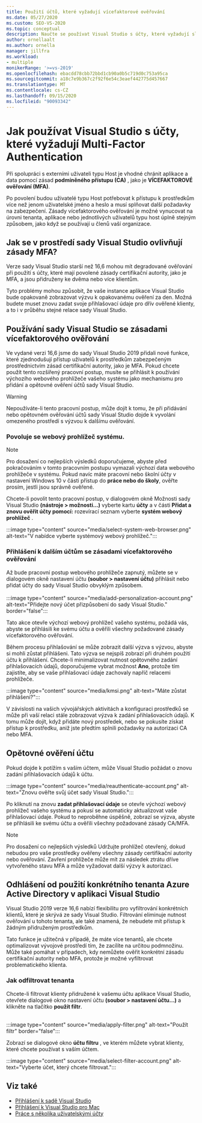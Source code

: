 ```yaml
---
title: Použití účtů, které vyžadují vícefaktorové ověřování
ms.date: 05/27/2020
ms.custom: SEO-VS-2020
ms.topic: conceptual
description: Naučte se používat Visual Studio s účty, které vyžadují službu Multi-Factor Authentication.
author: ornellaalt
ms.author: ornella
manager: jillfra
ms.workload:
- multiple
monikerRange: '>=vs-2019'
ms.openlocfilehash: ebacdd78cbb72bbd1cb90a0b5c719d0c753a95ca
ms.sourcegitcommit: a18c7e9b367c2f92f6e54c3eaef442775d457667
ms.translationtype: MT
ms.contentlocale: cs-CZ
ms.lasthandoff: 09/15/2020
ms.locfileid: "90093342"
---
```

# <a name="how-to-use-visual-studio-with-accounts-that-require-multi-factor-authentication"></a>Jak používat Visual Studio s účty, které vyžadují Multi-Factor Authentication

Při spolupráci s externími uživateli typu Host je vhodné chránit aplikace a data pomocí zásad **podmíněného přístupu (CA)** , jako je **VÍCEFAKTOROVÉ ověřování (MFA)**.  

Po povolení budou uživatelé typu Host potřebovat k přístupu k prostředkům více než jenom uživatelské jméno a heslo a musí splňovat další požadavky na zabezpečení. Zásady vícefaktorového ověřování je možné vynucovat na úrovni tenanta, aplikace nebo jednotlivých uživatelů typu host úplně stejným způsobem, jako když se používají u členů vaší organizace. 

## <a name="how-is-the-visual-studio-experience-affected-by-mfa-policies"></a>Jak se v prostředí sady Visual Studio ovlivňují zásady MFA?
Verze sady Visual Studio starší než 16,6 mohou mít degradované ověřování při použití s účty, které mají povolené zásady certifikační autority, jako je MFA, a jsou přidruženy ke dvěma nebo více klientům.

Tyto problémy mohou způsobit, že vaše instance aplikace Visual Studio bude opakovaně zobrazovat výzvu k opakovanému ověření za den. Možná budete muset znovu zadat svoje přihlašovací údaje pro dřív ověřené klienty, a to i v průběhu stejné relace sady Visual Studio.

## <a name="using-visual-studio-with-mfa-policies"></a>Používání sady Visual Studio se zásadami vícefaktorového ověřování
Ve vydané verzi 16,6 jsme do sady Visual Studio 2019 přidali nové funkce, které zjednodušují přístup uživatelů k prostředkům zabezpečeným prostřednictvím zásad certifikační autority, jako je MFA. Pokud chcete použít tento rozšířený pracovní postup, musíte se přihlásit k používání výchozího webového prohlížeče vašeho systému jako mechanismu pro přidání a opětovné ověření účtů sady Visual Studio.  

> [!WARNING]
> Nepoužíváte-li tento pracovní postup, může dojít k tomu, že při přidávání nebo opětovném ověřování účtů sady Visual Studio dojde k vyvolání omezeného prostředí s výzvou k dalšímu ověřování. 

### <a name="enabling-system-web-browser"></a>Povoluje se webový prohlížeč systému.

> [!NOTE] 
> Pro dosažení co nejlepších výsledků doporučujeme, abyste před pokračováním v tomto pracovním postupu vymazali výchozí data webového prohlížeče v systému. Pokud navíc máte pracovní nebo školní účty v nastavení Windows 10 v části přístup do **práce nebo do školy**, ověřte prosím, jestli jsou správně ověřené.

Chcete-li povolit tento pracovní postup, v dialogovém okně Možnosti sady Visual Studio **(nástroje > možnosti...)** vyberte kartu **účty** a v části **Přidat a znovu ověřit účty pomocí:** rozevírací seznam vyberte **systém webový prohlížeč** . 

:::image type="content" source="media/select-system-web-browser.png" alt-text="V nabídce vyberte systémový webový prohlížeč.":::

### <a name="sign-into-additional-accounts-with-mfapolicies"></a>Přihlášení k dalším účtům se zásadami vícefaktorového ověřování 
Až bude pracovní postup webového prohlížeče zapnutý, můžete se v dialogovém okně nastavení účtu **(soubor > nastavení účtu)** přihlásit nebo přidat účty do sady Visual Studio obvyklým způsobem.   
</br>
:::image type="content" source="media/add-personalization-account.png" alt-text="Přidejte nový účet přizpůsobení do sady Visual Studio." border="false":::

Tato akce otevře výchozí webový prohlížeč vašeho systému, požádá vás, abyste se přihlásili ke svému účtu a ověřili všechny požadované zásady vícefaktorového ověřování.

Během procesu přihlašování se může zobrazit další výzva s výzvou, abyste si mohli zůstat přihlášeni. Tato výzva se nejspíš zobrazí při druhém použití účtu k přihlášení. Chcete-li minimalizovat nutnost opětovného zadání přihlašovacích údajů, doporučujeme vybrat možnost **Ano**, protože tím zajistíte, aby se vaše přihlašovací údaje zachovaly napříč relacemi prohlížeče.

:::image type="content" source="media/kmsi.png" alt-text="Máte zůstat přihlášeni?":::

V závislosti na vašich vývojářských aktivitách a konfiguraci prostředků se může při vaší relaci stále zobrazovat výzva k zadání přihlašovacích údajů. K tomu může dojít, když přidáte nový prostředek, nebo se pokusíte získat přístup k prostředku, aniž jste předtím splnili požadavky na autorizaci CA nebo MFA.

## <a name="reauthenticating-an-account"></a>Opětovné ověření účtu  
Pokud dojde k potížím s vaším účtem, může Visual Studio požádat o znovu zadání přihlašovacích údajů k účtu.  

:::image type="content" source="media/reauthenticate-account.png" alt-text="Znovu ověřte svůj účet sady Visual Studio.":::

Po kliknutí na znovu **zadat přihlašovací údaje** se otevře výchozí webový prohlížeč vašeho systému a pokusí se automaticky aktualizovat vaše přihlašovací údaje. Pokud to neproběhne úspěšně, zobrazí se výzva, abyste se přihlásili ke svému účtu a ověřili všechny požadované zásady CA/MFA.

> [!NOTE] 
> Pro dosažení co nejlepších výsledků Udržujte prohlížeč otevřený, dokud nebudou pro vaše prostředky ověřeny všechny zásady certifikační autority nebo ověřování. Zavření prohlížeče může mít za následek ztrátu dříve vytvořeného stavu MFA a může vyžadovat další výzvy k autorizaci.

## <a name="how-to-opt-out-of-using-a-specific-azure-active-directory-tenant-in-visual-studio"></a>Odhlášení od použití konkrétního tenanta Azure Active Directory v aplikaci Visual Studio

Visual Studio 2019 verze 16,6 nabízí flexibilitu pro vyfiltrování konkrétních klientů, které je skrývá ze sady Visual Studio. Filtrování eliminuje nutnost ověřování u tohoto tenanta, ale také znamená, že nebudete mít přístup k žádným přidruženým prostředkům. 

Tato funkce je užitečná v případě, že máte více tenantů, ale chcete optimalizovat vývojové prostředí tím, že zacílíte na určitou podmnožinu. Může také pomáhat v případech, kdy nemůžete ověřit konkrétní zásadu certifikační autority nebo MFA, protože je možné vyfiltrovat problematického klienta. 

### <a name="how-to-filter-out-a-tenant"></a>Jak odfiltrovat tenanta
Chcete-li filtrovat klienty přidružené k vašemu účtu aplikace Visual Studio, otevřete dialogové okno nastavení účtu **(soubor > nastavení účtu...)** a klikněte na tlačítko **použít filtr**. 
</br>
</br>

:::image type="content" source="media/apply-filter.png" alt-text="Použít filtr" border="false":::

Zobrazí se dialogové okno **účtu filtru** , ve kterém můžete vybrat klienty, které chcete používat s vaším účtem. 

:::image type="content" source="media/select-filter-account.png" alt-text="Vyberte účet, který chcete filtrovat.":::

## <a name="see-also"></a>Viz také

- [Přihlášení k sadě Visual Studio](signing-in-to-visual-studio.md)
- [Přihlášení k Visual Studio pro Mac](/visualstudio/mac/signing-in)
- [Práce s několika uživatelskými účty](work-with-multiple-user-accounts.md)
